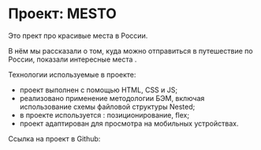 # Проект: MESTO

Это прект про красивые места в России.

В нём мы рассказали о том, куда можно отправиться в путешествие по России, показали интересные места .

Технологии используемые в проекте:
+ проект выполнен с помощью  HTML, CSS и JS;
+ реализовано применение методологии БЭМ, включая использование схемы файловой структуры Nested;
+ в проекте используется : позиционирование, flex;
+ проект адаптирован для просмотра на мобильных устройствах.

Ссылка на  проект в Github:

